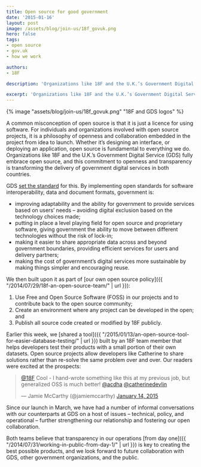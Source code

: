 ```yaml
---
title: Open source for good government
date: '2015-01-16'
layout: post
image: /assets/blog/join-us/18f_govuk.png
hero: false
tags:
- open source
- gov.uk
- how we work

authors:
- 18F

description: 'Organizations like 18F and the U.K.’s Government Digital Service (GDS) fully embrace open source, and their combined commitment to openness and transparency is transforming the delivery of government digital services in both countries.'

excerpt: 'Organizations like 18F and the U.K.’s Government Digital Service (GDS) fully embrace open source, and their combined commitment to openness and transparency is transforming the delivery of government digital services in both countries.'
---
```

{% image "assets/blog/join-us/18f_govuk.png" "18F and GDS logos" %}

A common misconception of open source is that it is just a licence for using software. For individuals and organizations involved with open source projects, it is a philosophy of openness and collaboration embedded in the project from idea to launch. Whether it’s designing an interface, or deploying an application, open source is fundamental to everything we do. Organizations like 18F and the U.K.’s Government Digital Service (GDS) fully embrace open source, and this commitment to openness and transparency is transforming the delivery of government digital services in both countries.

GDS [set the standard](https://www.gov.uk/service-manual/making-software/open-standards-and-licensing.html) for this. By implementing open standards for software interoperability, data and document formats, government is:

* improving adaptability and the ability for government to provide services based on users’ needs – avoiding digital exclusion based on the technology choices made;
* putting in place a level playing field for open source and proprietary software, giving government the ability to move between different technologies without the risk of lock-in;
* making it easier to share appropriate data across and beyond government boundaries, providing efficient services for users and delivery partners;
* making the cost of government’s digital services more sustainable by making things simpler and encouraging reuse.

We then built upon it as part of [our own open source policy]({{ "/2014/07/29/18f-an-open-source-team/" | url }}):

1. Use Free and Open Source Software (FOSS) in our projects and to contribute back to the open source community;
2. Create an environment where any project can be developed in the open; and
3. Publish all source code created or modified by 18F publicly.

Earlier this week, we [shared a tool]({{ "/2015/01/13/an-open-source-tool-for-easier-database-testing/" | url }}) built by an 18F team member that helps developers test their products with a small portion of their own datasets. Open source projects allow developers like Catherine to share solutions rather than re-solve the same problem over and over. Our readers were excited at the prospects:

<blockquote class="twitter-tweet" lang="en"><p><a href="https://twitter.com/18F">@18F</a>  Cool - I hand-wrote something like this at my previous job, but generalized OSS is much better! <a href="https://twitter.com/acdha">@acdha</a> <a href="https://twitter.com/catherinedevlin">@catherinedevlin</a></p>&mdash; Jamie McCarthy (@jamiemccarthy) <a href="https://twitter.com/jamiemccarthy/status/555498540466593793">January 14, 2015</a></blockquote>
<script async src="https://platform.twitter.com/widgets.js" charset="utf-8"></script>

Since our launch in March, we have had a number of informal conversations with our counterparts at GDS on a host of issues – technical, policy, and operational – further strengthening our relationship and fostering our open collaboration.

Both teams believe that transparency in our operations [from day one]({{ "/2014/07/31/working-in-public-from-day-1/" | url }}) is key to creating the best possible products, and we look forward to future collaboration with GDS, other government organizations, and the public.

